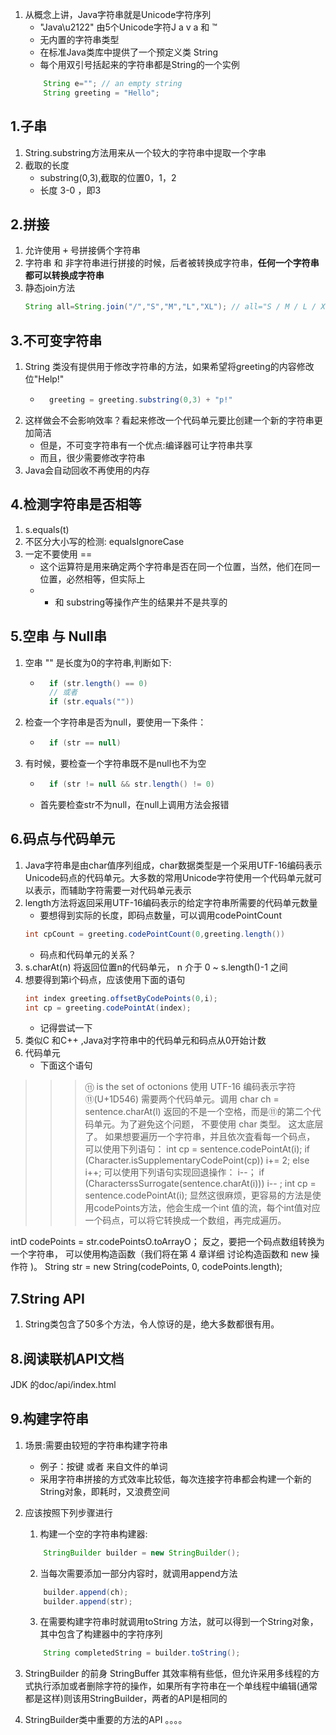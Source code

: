 1. 从概念上讲，Java字符串就是Unicode字符序列
    - "Java\u2122" 由5个Unicode字符J a v a 和 ™ 
    - 无内置的字符串类型
    - 在标准Java类库中提供了一个预定义类 String
    - 每个用双引号括起来的字符串都是String的一个实例
    ```java
        String e=""; // an empty string
        String greeting = "Hello";
    ```
## 1.子串
1. String.substring方法用来从一个较大的字符串中提取一个字串
2. 截取的长度
    - substring(0,3),截取的位置0，1，2
    - 长度 3-0 ，即3
## 2.拼接
1. 允许使用 <kbd>+</kbd> 号拼接俩个字符串
2. 字符串 和 非字符串进行拼接的时候，后者被转换成字符串，**任何一个字符串都可以转换成字符串**
3. 静态join方法
    ```java
    String all=String.join("/","S","M","L","XL"); // all="S / M / L / XL"
    ```
## 3.不可变字符串
1. String 类没有提供用于修改字符串的方法，如果希望将greeting的内容修改位"Help!"
    - ```java
        greeting = greeting.substring(0,3) + "p!"
        ```
2. 这样做会不会影响效率？看起来修改一个代码单元要比创建一个新的字符串更加简洁
    - 但是，不可变字符串有一个优点:编译器可让字符串共享
    - 而且，很少需要修改字符串
3. Java会自动回收不再使用的内存

## 4.检测字符串是否相等
1. s.equals(t)
2. 不区分大小写的检测: equalsIgnoreCase
3. 一定不要使用 == 
    - 这个运算符是用来确定两个字符串是否在同一个位置，当然，他们在同一位置，必然相等，但实际上
    - + 和 substring等操作产生的结果并不是共享的

## 5.空串 与 Null串
1. 空串 "" 是长度为0的字符串,判断如下:
    - ```java
        if (str.length() == 0)
        // 或者
        if (str.equals(""))
        ```
2. 检查一个字符串是否为null，要使用一下条件：
    - ```java
        if (str == null)
        ```
3. 有时候，要检查一个字符串既不是null也不为空
    - ```java
        if (str != null && str.length() != 0)
        ```
    - 首先要检查str不为null，在null上调用方法会报错

## 6.码点与代码单元
1. Java字符串是由char值序列组成，char数据类型是一个采用UTF-16编码表示Unicode码点的代码单元。大多数的常用Unicode字符使用一个代码单元就可以表示，而辅助字符需要一对代码单元表示
2. length方法将返回采用UTF-16编码表示的给定字符串所需要的代码单元数量
    - 要想得到实际的长度，即码点数量，可以调用codePointCount
    ```java
    int cpCount = greeting.codePointCount(0,greeting.length())
    ```
    - 码点和代码单元的关系？
3. s.charAt(n) 将返回位置n的代码单元， n 介于 0 ~ s.length()-1 之间
4. 想要得到第i个码点，应该使用下面的语句
    ```java
    int index greeting.offsetByCodePoints(0,i);
    int cp = greeting.codePointAt(index);
    ```
    - 记得尝试一下
5. 类似C 和C++ ,Java对字符串中的代码单元和码点从0开始计数
6. 代码单元
    - 下面这个语句
>>>⑪ is the set of octonions
>>>使用 UTF-16 编码表示字符⑪(U+1D546) 需要两个代码单元。调用
>>>char ch = sentence.charAt(l)
>>>返回的不是一个空格，而是⑪的第二个代码单元。为了避免这个问题， 不要使用 char 类型。
>>>这太底层了。
>>>如果想要遍历一个字符串，并且依次査看每一个码点， 可以使用下列语句：
>>>int cp = sentence.codePointAt(i);
>>>if (Character.isSupplementaryCodePoint(cp)) i+= 2;
>>>else i++;
>>>可以使用下列语句实现回退操作： 
>>>i--；
>>>if (CharacterssSurrogate(sentence.charAt(i))) i-- ;
>>>int cp = sentence.codePointAt(i);
>>>显然这很麻烦，更容易的方法是使用codePoints方法，他会生成一个int 值的流，每个int值对应一个码点，可以将它转换成一个数组，再完成遍历。

intD codePoints = str.codePointsO.toArrayO；
反之，要把一个码点数组转换为一个字符串， 可以使用构造函数（我们将在第 4 章详细
讨论构造函数和 new 操作符 )。
String str = new String(codePoints, 0, codePoints.length);


## 7.String API
1. String类包含了50多个方法，令人惊讶的是，绝大多数都很有用。

## 8.阅读联机API文档
JDK 的doc/api/index.html

## 9.构建字符串
1. 场景:需要由较短的字符串构建字符串
    - 例子：按键 或者 来自文件的单词
    - 采用字符串拼接的方式效率比较低，每次连接字符串都会构建一个新的String对象，即耗时，又浪费空间
2. 应该按照下列步骤进行
    1. 构建一个空的字符串构建器:
    ```java
        StringBuilder builder = new StringBuilder();
    ```
    2. 当每次需要添加一部分内容时，就调用append方法
    ```java
        builder.append(ch);
        builder.append(str);
    ```
    3. 在需要构建字符串时就调用toString 方法，就可以得到一个String对象，其中包含了构建器中的字符序列
    ```java
        String completedString = builder.toString();
    ```
3. StringBuilder 的前身 StringBuffer 其效率稍有些低，但允许采用多线程的方式执行添加或者删除字符的操作，如果所有字符串在一个单线程中编辑(通常都是这样)则该用StringBuilder，两者的API是相同的   

4. StringBuilder类中重要的方法的API
    。。。。



